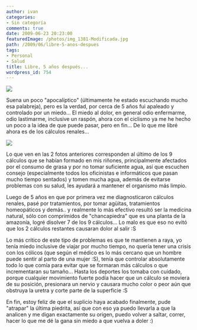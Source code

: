 ```yaml
---
author: ivan
categories:
- Sin categoría
comments: true
date: 2009-06-23 20:23:00
featuredImage: /photos/img_1381-Modificada.jpg
path: /2009/06/libre-5-anos-despues
tags:
- Personal
- Salud
title: Libre, 5 años después...
wordpress_id: 754
---
```


[![](/photos/img_1381-Modificada.jpg)](<http://3.bp.blogspot.com/_T2UWuNJg3dQ/SkD29bMvsMI/AAAAAAAABoY/0c_o8QOyL2U/s1600-h/img_1381+(Modificada).jpg>)

Suena un poco "apocalíptico" (últimamente he estado escuchando mucho esa palabreja), pero es la verdad, por cerca de 5 años fui apaleado y controlado por un miedo... El miedo al dolor, en general odio enfermarme, odio lastimarme, inclusive un raspón, ahora con el ciclismo ya me he hecho un poco a la idea de que puede pasar, pero en fin... De lo que me libré ahora es de los cálculos renales...

[![](/photos/img_1375-Modificada.jpg)](<http://4.bp.blogspot.com/_T2UWuNJg3dQ/SkD29tg7fSI/AAAAAAAABog/vSCwop7reiU/s1600-h/img_1375+(Modificada).jpg>)

Lo que ven en las 2 fotos anteriores corresponden al último de los 9 cálculos que se habían formado en mis riñones, principalmente afectados por el consumo de grasa y por no tomar suficiente agua, así que escuchen consejo (especialmente todos los oficinistas e informáticos que pasan mucho tiempo sentados) y tomen mucha agua, además de evitarse problemas con su salud, les ayudará a mantener el organismo más limpio.

Luego de 5 años en que por primera vez me diagnosticaron cálculos renales, pasé por tratamientos, por tomar agüitas, tratamientos homeopáticos y demás.. y realmente lo más efectivo resultó ser la medicina natural, sólo con comprimidos de "chancapiedra" que es una planta de la amazonía, logré disolver 7 de los 9 cálculos... Lo malo es que eso no evitó que los 2 cálculos restantes causaran dolor al salir :S

Lo más crítico de este tipo de problemas es que te mantienen a raya, yo tenía miedo inclusive de viajar por mucho tiempo, no quería tener una crisis con los cólicos (que según el médico es lo más cercano que un hombre puede sentir al parto de una mujer :S), tenía que controlar absolutamente todo lo que comía para evitar que se formaran más cálculos o que incrementaran su tamaño... Hasta los deportes los tomaba con cuidado, porque cualquier movimiento fuerte podía hacer que un cálculo se moviera de su posición, presionara un nervio y causara mucho color o peor aún que obstruya la uretra y corte parte de la superficie :S

En fin, estoy feliz de que el suplicio haya acabado finalmente, pude "atrapar" la última piedrita, así que con eso ya puedo llevarla a que la analicen y me digan exactamente su origen, puedo volver a saltar, correr, hacer lo que me dé la gana sin miedo a que vuelva a doler :)